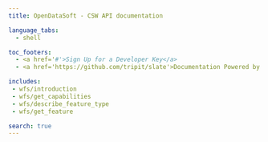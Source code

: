```yaml
---
title: OpenDataSoft - CSW API documentation

language_tabs:
  - shell

toc_footers:
  - <a href='#'>Sign Up for a Developer Key</a>
  - <a href='https://github.com/tripit/slate'>Documentation Powered by Slate</a>

includes:
 - wfs/introduction
 - wfs/get_capabilities
 - wfs/describe_feature_type
 - wfs/get_feature

search: true
---
```

